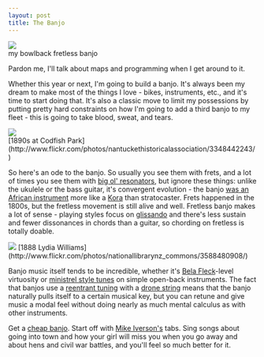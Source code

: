 ```yaml
---
layout: post
title: The Banjo
---
```


<div class='shutter-300'>
  <img src='http://farm5.static.flickr.com/4017/4246214209_984f76388f_z.jpg' />
</div>
<span class='image-credit'>my bowlback fretless banjo</span>

Pardon me, I'll talk about maps and programming when I get around to it.

Whether this year or next, I'm going to build a banjo. It's always been my
dream to make most of the things I love - bikes, instruments, etc., and it's
time to start doing that. It's also a classic move to limit my possessions
by putting pretty hard constraints on how I'm going to add a third banjo
to my fleet - this is going to take blood, sweat, and tears.

<div class='shutter-300'>
  <img src='http://farm4.static.flickr.com/3592/3348442243_01ef75395c_z.jpg' />
</div>
<span class='image-credit'>[1890s at Codfish Park](http://www.flickr.com/photos/nantuckethistoricalassociation/3348442243/)</span>

So here's an ode to the banjo. So usually you see them with frets, and a
lot of times you see them with [big ol' resonators](http://www.flickr.com/photos/usonian/7974031/),
but ignore these things: unlike the ukulele or the bass guitar, it's convergent
evolution - the banjo [was an African instrument](http://bluegrassbanjo.org/banhist.html)
more like a [Kora](http://www.youtube.com/watch?v=8luhdxS2KuM) than stratocaster.
Frets happened in the 1800s, but the fretless movement is still alive and well.
Fretless banjo makes a lot of sense - playing styles focus on [glissando](http://en.wikipedia.org/wiki/Glissando)
and there's less sustain and fewer dissonances in chords than a guitar, so
chording on fretless is totally doable.

<img src='http://farm3.static.flickr.com/2480/3588480908_7c42de5958_z.jpg' />
<span class='image-credit'>[1888 Lydia Williams](http://www.flickr.com/photos/nationallibrarynz_commons/3588480908/)</span>

Banjo music itself tends to be incredible, whether it's
[Bela Fleck](http://www.youtube.com/watch?v=14Vbr93AGMw)-level virtuosity or
[ministrel style tunes](http://youtu.be/MjCdA-CE1-Q) on simple open-back
instruments. The fact that banjos use a [reentrant tuning](http://en.wikipedia.org/wiki/Reentrant_tuning)
with a [drone string](http://bit.ly/nF16pF) means that
the banjo naturally pulls itself to a certain musical key, but you can retune
and give music a modal feel without doing nearly as much mental calculus as
with other instruments.

Get a [cheap banjo](http://bit.ly/qB0OTk ).
Start off with [Mike Iverson's](http://www.bluesageband.com/Tabs.html) tabs.
Sing songs about going into town and how your girl will miss you when you go
away and about hens and civil war battles, and you'll feel so much better for it.
